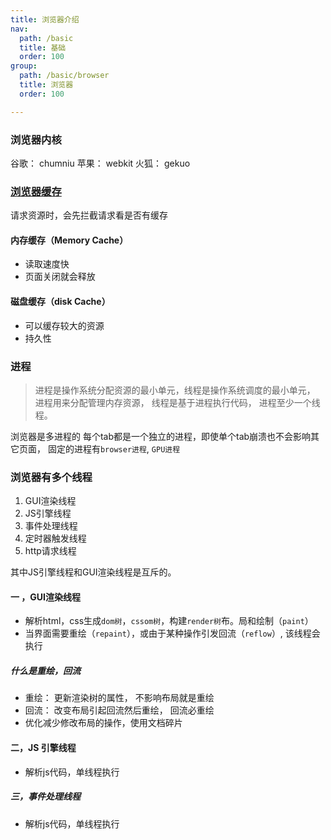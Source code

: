 ```yaml
---
title: 浏览器介绍
nav:
  path: /basic
  title: 基础
  order: 100
group:
  path: /basic/browser
  title: 浏览器
  order: 100

---
```

### 浏览器内核
谷歌： chumniu
苹果： webkit
火狐： gekuo


### [浏览器缓存](https://juejin.cn/post/6926552535108943879#heading-7)
请求资源时，会先拦截请求看是否有缓存
#### 内存缓存（Memory Cache）
* 读取速度快
* 页面关闭就会释放
#### 磁盘缓存（disk Cache）
* 可以缓存较大的资源
* 持久性

### 进程
> 进程是操作系统分配资源的最小单元，线程是操作系统调度的最小单元， 进程用来分配管理内存资源， 线程是基于进程执行代码， 进程至少一个线程。

浏览器是多进程的 每个tab都是一个独立的进程，即使单个tab崩溃也不会影响其它页面， 固定的进程有`browser进程`, `GPU进程`

### 浏览器有多个线程

1. GUI渲染线程
2. JS引擎线程
3. 事件处理线程
4. 定时器触发线程
5. http请求线程

其中JS引擎线程和GUI渲染线程是互斥的。

#### 一 ，GUI渲染线程
* 解析html，css生成`dom树`，`cssom树`，构建`render树`布。局和绘制（`paint`）
* 当界面需要重绘（`repaint`），或由于某种操作引发回流（`reflow`）, 该线程会执行

##### 什么是重绘，回流
 * 重绘： 更新渲染树的属性， 不影响布局就是重绘
 * 回流： 改变布局引起回流然后重绘， 回流必重绘
 * 优化减少修改布局的操作，使用文档碎片

#### 二，JS 引擎线程
* 解析js代码，单线程执行

##### 三，事件处理线程
* 解析js代码，单线程执行
